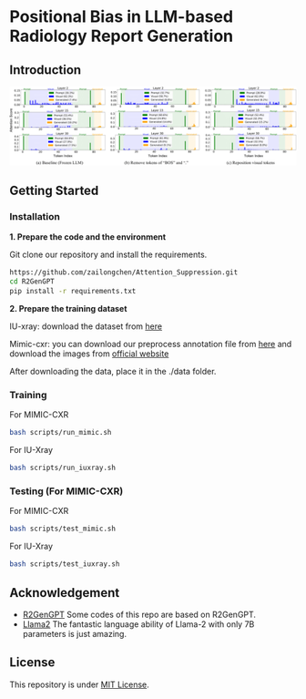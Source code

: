 # Positional Bias in LLM-based Radiology Report Generation

## Introduction
![overview](https://github.com/zailongchen/Attention_Suppression/blob/main/images/position_characteristic.png)

## Getting Started
### Installation

**1. Prepare the code and the environment**

Git clone our repository and install the requirements.

```bash
https://github.com/zailongchen/Attention_Suppression.git
cd R2GenGPT
pip install -r requirements.txt
```


**2. Prepare the training dataset**

IU-xray: download the dataset from [here](https://drive.google.com/file/d/1c0BXEuDy8Cmm2jfN0YYGkQxFZd2ZIoLg/view)

Mimic-cxr: you can download our preprocess annotation file from [here](https://drive.google.com/file/d/14689ztodTtrQJYs--ihB_hgsPMMNHX-H/view?usp=sharing) and download the images from [official website](https://physionet.org/content/mimic-cxr-jpg/2.0.0/)

After downloading the data, place it in the ./data folder.

### Training

For MIMIC-CXR

```bash
bash scripts/run_mimic.sh
```

For IU-Xray

```bash
bash scripts/run_iuxray.sh
```

### Testing (For MIMIC-CXR)

For MIMIC-CXR

```bash
bash scripts/test_mimic.sh
```

For IU-Xray

```bash
bash scripts/test_iuxray.sh
```


## Acknowledgement

+ [R2GenGPT](https://github.com/wang-zhanyu/R2GenGPT) Some codes of this repo are based on R2GenGPT.
+ [Llama2](https://github.com/facebookresearch/llama) The fantastic language ability of Llama-2 with only 7B parameters is just amazing.


## License
This repository is under [MIT License](LICENSE.md).
